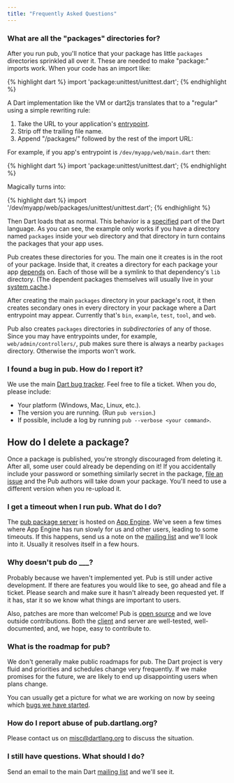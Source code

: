 ```yaml
---
title: "Frequently Asked Questions"
---
```


### What are all the "packages" directories for?

After you run pub, you'll notice that your package has little `packages`
directories sprinkled all over it. These are needed to make "package:" imports
work. When your code has an import like:

{% highlight dart %}
import 'package:unittest/unittest.dart';
{% endhighlight %}

A Dart implementation like the VM or dart2js translates that to a "regular"
using a simple rewriting rule:

 1. Take the URL to your application's [entrypoint](glossary.dart#entrypoint).
 2. Strip off the trailing file name.
 3. Append "/packages/" followed by the rest of the import URL:

For example, if you app's entrypoint is `/dev/myapp/web/main.dart` then:

{% highlight dart %}
import 'package:unittest/unittest.dart';
{% endhighlight %}

Magically turns into:

{% highlight dart %}
import '/dev/myapp/web/packages/unittest/unittest.dart';
{% endhighlight %}

Then Dart loads that as normal. This behavior is a [specified][spec] part of
the Dart language. As you can see, the example only works if you have a
directory named `packages` inside your `web` directory and that directory in
turn contains the packages that your app uses.

[spec]: http://www.dartlang.org/docs/spec/

Pub creates these directories for you. The main one it creates is in the root
of your package. Inside that, it creates a directory for each package your app
[depends][] on. Each of those will be a symlink to that dependency's `lib`
directory. (The dependent packages themselves will usually live in your
[system cache][].)

[depends]: http://glossary.html#dependency
[system cache]: http://glossary.html#system-cache

After creating the main `packages` directory in your package's root, it then
creates secondary ones in every directory in your package where a Dart
entrypoint may appear. Currently that's `bin`, `example`, `test`, `tool`, and
`web`.

Pub also creates `packages` directories in *subdirectories* of any of those.
Since you may have entrypoints under, for example, `web/admin/controllers/`,
pub makes sure there is always a nearby `packages` directory. Otherwise the
imports won't work.

### I found a bug in pub. How do I report it?

We use the main [Dart bug tracker][]. Feel free to file a ticket. When you do,
please include:

[dart bug tracker]: https://code.google.com/p/dart/issues/list

* Your platform (Windows, Mac, Linux, etc.).
* The version you are running. (Run `pub version`.)
* If possible, include a log by running `pub --verbose <your command>`.

## How do I delete a package?

Once a package is published, you're strongly discouraged from deleting it.
After all, some user could already be depending on it! If you accidentally
include your password or something similarly secret in the package,
[file an issue][delete-request] and the Pub authors will take down your
package. You'll need to use a different version when you re-upload it.

[delete-request]: http://code.google.com/p/dart/issues/entry?summary=Request%20to%20delete%20package%20from%20pub&status=Triaged&labels=Type-Task,Priority-Medium,Area-Pub,Pub-DeleteRequest

### I get a timeout when I run pub. What do I do?

The [pub package server][] is hosted on [App Engine][]. We've seen a few times
where App Engine has run slowly for us and other users, leading to some
timeouts. If this happens, send us a note on the [mailing list][] and we'll
look into it. Usually it resolves itself in a few hours.

[pub package server]: http://pub.dartlang.org
[app engine]: https://appengine.google.com
[mailing list]: https://groups.google.com/a/dartlang.org/forum/?fromgroups#!forum/misc

### Why doesn't pub do ___?

Probably because we haven't implemented yet. Pub is still under active
development. If there are features you would like to see, go ahead and file a
ticket. Please search and make sure it hasn't already been requested yet. If it
has, star it so we know what things are important to users.

Also, patches are more than welcome! Pub is [open source][] and we love outside
contributions. Both the [client][] and server are well-tested, well-documented,
and, we hope, easy to contribute to.

[open source]: https://code.google.com/p/dart/wiki/GettingTheSource?tm=4
[client]: https://code.google.com/p/dart/source/browse/#svn%2Fbranches%2Fbleeding_edge%2Fdart%2Fsdk%2Flib%2F_internal%2Fpub
[server]: https://github.com/dart-lang/pub-dartlang

### What is the roadmap for pub?

We don't generally make public roadmaps for pub. The Dart project is very fluid
and priorities and schedules change very frequently. If we make promises for
the future, we are likely to end up disappointing users when plans change.

You can usually get a picture for what we are working on now by seeing which
[bugs we have started][started].

[started]: https://code.google.com/p/dart/issues/list?can=2&q=Area%3DPub+status%3AStarted+&colspec=ID+Type+Status+Priority+Area+Milestone+Owner+Summary&cells=tiles

### How do I report abuse of pub.dartlang.org?

Please contact us on [misc@dartlang.org][misc] to discuss the situation.

[misc]: https://groups.google.com/a/dartlang.org/forum/?fromgroups#!forum/misc

### I still have questions. What should I do?

Send an email to the main Dart [mailing list][] and we'll see it.
